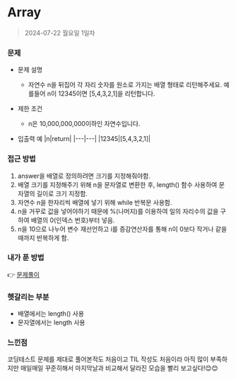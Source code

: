 # Array
> 2024-07-22 월요일 1일차

### 문제
+ 문제 설명
  + 자연수 n을 뒤집어 각 자리 숫자를 원소로 가지는 배열 형태로 리턴해주세요. 예를들어 n이 12345이면 [5,4,3,2,1]을 리턴합니다.

+ 제한 조건
  + n은 10,000,000,000이하인 자연수입니다.

+ 입출력 예
  |n|return|
  |---|---|
  |12345|[5,4,3,2,1]|

### 접근 방법
1. answer을 배열로 정의하려면 크기를 지정해줘야함.
2. 배열 크기를 지정해주기 위해 n을 문자열로 변환한 후, length() 함수 사용하여 문자열의 길이로 크기 지정함.
3. 자연수 n을 한자리씩 배열에 넣기 위해 while 반복문 사용함.
4. n을 거꾸로 값을 넣어야하기 때문에 %(나머지)를 이용하여 일의 자리수의 값을 구하여 배열의 0(인덱스 번호)부터 넣음.
5. n을 10으로 나누어 변수 재선언하고 i를 증감연산자를 통해 n이 0보다 작거나 같을때까지 반복하게 함.

### 내가 푼 방법
👉 [문제풀이](https://github.com/subbangE/codingTest-study/blob/master/src/Day_1/Array.java)

### 헷갈리는 부분
+ 배열에서는 length() 사용
+ 문자열에서는 length 사용

### 느낀점
코딩테스트 문제를 제대로 풀어본적도 처음이고 TIL 작성도 처음이라 아직 많이 부족하지만 매일매일 꾸준히해서 마지막날과 비교해서 달라진 모습을 빨리 보고싶다!😊😊
